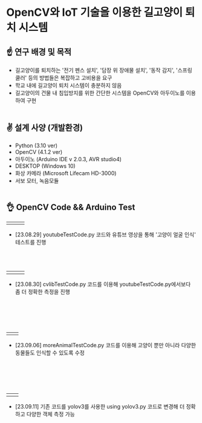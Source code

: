 # OpenCV와 IoT 기술을 이용한 길고양이 퇴치 시스템 

## :point_up: 연구 배경 및 목적
* 길고양이를 퇴치하는 '전기 펜스 설치', '담장 위 장애물 설치', '동작 감지', '스프링 쿨러' 등의 방법들은 복잡하고 고비용을 요구
* 학교 내에 길고양이 퇴치 시스템이 충분하지 않음
* 길고양이의 건물 내 침입방지를 위한 간단한 시스템을 OpenCV와 아두이노를 이용하여 구현
<br></br>
## :v: 설계 사양 (개발환경)
* Python (3.10 ver)
* OpenCV (4.1.2 ver)
* 아두이노 (Arduino IDE v 2.0.3, AVR studio4)
* DESKTOP (Windows 10)
* 화상 카메라 (Microsoft Lifecam HD-3000)
* 서보 모터, 녹음모듈
<br></br>
## 👌 OpenCV Code && Arduino Test
<table>
  <tr>
    <td><img alt="" src="https://github.com/ja2in/Data_Structure/assets/101400945/f79c4b59-681b-4f88-a4c6-faf34a847d41" /></td><td><img alt="" src="https://github.com/ja2in/Data_Structure/assets/101400945/826aadf1-76cf-471c-aa09-23843416f8c3 " /></td><td><img alt="" src="https://github.com/ja2in/Data_Structure/assets/101400945/8b06142c-c6e7-4502-8d56-66ee049322f7" /></td>
  <tr>
</table>

* [23.08.29] youtubeTestCode.py 코드와 유튜브 영상을 통해 '고양이 얼굴 인식' 테스트를 진행
<br></br>
<br></br>

<table>
  <tr>
    <td><img alt="" src="https://github.com/ja2in/Stray-cat-extermination-system/assets/101400945/e5064ec5-9997-41af-a27e-6a6ab0f73f34" /></td><td><img alt="" src="https://github.com/ja2in/Stray-cat-extermination-system/assets/101400945/abf1812c-f30f-4f40-b7c7-7b50520877b5" /></td><td><img alt="" src="https://github.com/ja2in/Stray-cat-extermination-system/assets/101400945/6bdbd367-37fe-4582-bb47-41a541d4d16c" /></td>
  <tr>
</table>

* [23.08.30] cvlibTestCode.py 코드를 이용해 youtubeTestCode.py에서보다 좀 더 정확한 측정을 진행

<br></br>
<br></br>

<table>
  <tr>
    <td><img alt="" src="https://github.com/ja2in/Stray-cat-extermination-system/assets/101400945/9c7a740b-8d5d-487d-b6f5-5ef3ad13e8f4" /></td><td><img alt="" src="https://github.com/ja2in/Stray-cat-extermination-system/assets/101400945/f0658f27-a074-4846-9899-f71cfb3979b6" /></td>
  <tr>
</table>

* [23.09.06] moreAnimalTestCode.py 코드를 이용해 고양이 뿐만 아니라 다양한 동물들도 인식할 수 있도록 수정

<br></br>
<br></br>

<table>
  <tr>
    <td><img alt="" src="https://github.com/ja2in/Stray-cat-extermination-system/assets/101400945/df39d4c8-84ed-439f-940c-4438c1006764" /></td><td><img alt="" src="https://github.com/ja2in/Stray-cat-extermination-system/assets/101400945/314754bd-985d-4318-9c3b-1f28b1d2815b" /></td>
  <tr>
</table>

* [23.09.11] 기존 코드를 yolov3를 사용한 using yolov3.py 코드로 변경해 더 정확하고 다양한 객체 측정 가능

